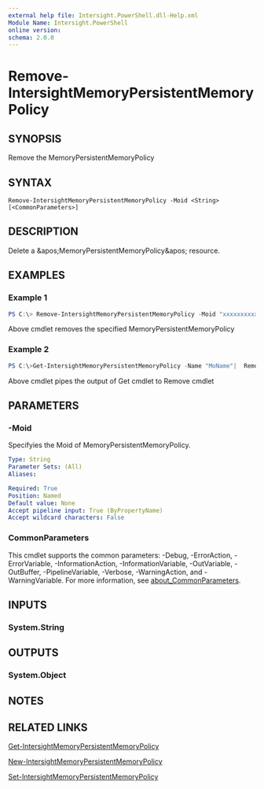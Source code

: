 ```yaml
---
external help file: Intersight.PowerShell.dll-Help.xml
Module Name: Intersight.PowerShell
online version:
schema: 2.0.0
---
```


# Remove-IntersightMemoryPersistentMemoryPolicy

## SYNOPSIS
Remove the MemoryPersistentMemoryPolicy

## SYNTAX

```
Remove-IntersightMemoryPersistentMemoryPolicy -Moid <String> [<CommonParameters>]
```

## DESCRIPTION
Delete a &amp;apos;MemoryPersistentMemoryPolicy&amp;apos; resource.

## EXAMPLES

### Example 1
```powershell
PS C:\> Remove-IntersightMemoryPersistentMemoryPolicy -Moid "xxxxxxxxxxxxxxxxxxxxxxxxxxx"
```
Above cmdlet removes the specified MemoryPersistentMemoryPolicy 

### Example 2
```powershell
PS C:\>Get-IntersightMemoryPersistentMemoryPolicy -Name "MoName"|  Remove-IntersightMemoryPersistentMemoryPolicy
```
Above cmdlet pipes the output of Get cmdlet to Remove cmdlet

## PARAMETERS

### -Moid
Specifyies the Moid of MemoryPersistentMemoryPolicy.

```yaml
Type: String
Parameter Sets: (All)
Aliases:

Required: True
Position: Named
Default value: None
Accept pipeline input: True (ByPropertyName)
Accept wildcard characters: False
```

### CommonParameters
This cmdlet supports the common parameters: -Debug, -ErrorAction, -ErrorVariable, -InformationAction, -InformationVariable, -OutVariable, -OutBuffer, -PipelineVariable, -Verbose, -WarningAction, and -WarningVariable. For more information, see [about_CommonParameters](http://go.microsoft.com/fwlink/?LinkID=113216).

## INPUTS

### System.String

## OUTPUTS

### System.Object
## NOTES

## RELATED LINKS

[Get-IntersightMemoryPersistentMemoryPolicy](./Get-IntersightMemoryPersistentMemoryPolicy.md)

[New-IntersightMemoryPersistentMemoryPolicy](./New-IntersightMemoryPersistentMemoryPolicy.md)

[Set-IntersightMemoryPersistentMemoryPolicy](./Set-IntersightMemoryPersistentMemoryPolicy.md)

